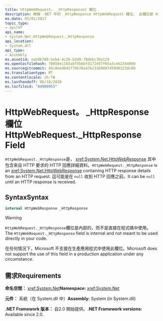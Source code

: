 ```yaml
---
title: HttpWebRequest。 _HttpResponse] 欄位
description: 瞭解 .NET 中的 _HttpResponse HttpWebRequest 欄位。 此欄位是 HttpWebResponse 類型，其中包含來自 HTTP 要求的 HTTP 回應詳細資料。
ms.date: 05/01/2017
topic_type:
- apiref
api_name:
- System.Net.HttpWebRequest._HttpResponse
api_location:
- System.dll
api_type:
- Assembly
ms.assetid: eab9b789-beb4-4c28-b2d8-78debc7ba129
ms.openlocfilehash: 70058e1183abf5b6bfd172497f65a3ceb2344060
ms.sourcegitcommit: 45c8eed045779b70a47b23169897459d0323dc89
ms.translationtype: MT
ms.contentlocale: zh-TW
ms.lasthandoff: 06/18/2020
ms.locfileid: "84989953"
---
```

# <a name="httpwebrequest_httpresponse-field"></a><span data-ttu-id="e79bf-104">HttpWebRequest。 \_HttpResponse 欄位</span><span class="sxs-lookup"><span data-stu-id="e79bf-104">HttpWebRequest.\_HttpResponse Field</span></span>

<span data-ttu-id="e79bf-105">`HttpWebRequest._HttpResponse`是， <xref:System.Net.HttpWebResponse> 其中包含來自 HTTP 要求的 HTTP 回應詳細資料。</span><span class="sxs-lookup"><span data-stu-id="e79bf-105">`HttpWebRequest._HttpResponse` is an <xref:System.Net.HttpWebResponse> containing HTTP response details from an HTTP request.</span></span> <span data-ttu-id="e79bf-106">這可能是在 `null` 收到 HTTP 回應之前。</span><span class="sxs-lookup"><span data-stu-id="e79bf-106">It can be `null` until an HTTP response is received.</span></span>

## <a name="syntax"></a><span data-ttu-id="e79bf-107">Syntax</span><span class="sxs-lookup"><span data-stu-id="e79bf-107">Syntax</span></span>
  
```csharp  
internal HttpWebResponse _HttpResponse
```

> [!WARNING]
> <span data-ttu-id="e79bf-108">`HttpWebRequest._HttpResponse`欄位是內部的，而不是直接在程式碼中使用。</span><span class="sxs-lookup"><span data-stu-id="e79bf-108">The `HttpWebRequest._HttpResponse` field is internal and not meant to be used directly in your code.</span></span>
>
> <span data-ttu-id="e79bf-109">在任何情況下，Microsoft 不支援在生產應用程式中使用此欄位。</span><span class="sxs-lookup"><span data-stu-id="e79bf-109">Microsoft does not support the use of this field in a production application under any circumstance.</span></span>

## <a name="requirements"></a><span data-ttu-id="e79bf-110">需求</span><span class="sxs-lookup"><span data-stu-id="e79bf-110">Requirements</span></span>

<span data-ttu-id="e79bf-111">**命名空間：** <xref:System.Net></span><span class="sxs-lookup"><span data-stu-id="e79bf-111">**Namespace:** <xref:System.Net></span></span>

<span data-ttu-id="e79bf-112">**元件：** 系統（在 System.dll 中）</span><span class="sxs-lookup"><span data-stu-id="e79bf-112">**Assembly:** System (in System.dll)</span></span>

<span data-ttu-id="e79bf-113">**.NET Framework 版本：** 自2.0 開始提供。</span><span class="sxs-lookup"><span data-stu-id="e79bf-113">**.NET Framework versions:** Available since 2.0.</span></span>
